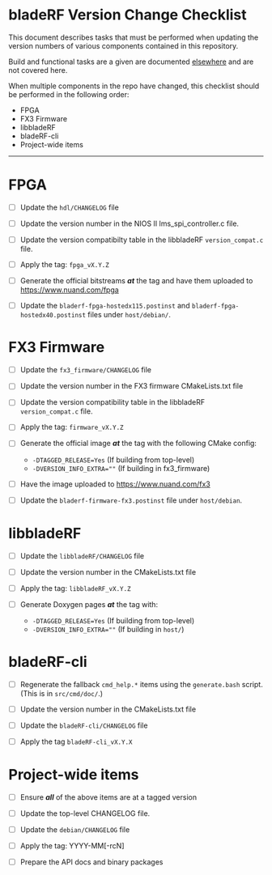 bladeRF Version Change Checklist
================================================================================

This document describes tasks that must be performed when updating the
version numbers of various components contained in this repository.

Build and functional tasks are a given are documented [elsewhere][tests] and
are not covered here.

[tests]: test_checklist.md

When multiple components in the repo have changed, this checklist should be
performed in the following order:

* FPGA
* FX3 Firmware
* libbladeRF
* bladeRF-cli
* Project-wide items

--------------------------------------------------------------------------------


FPGA
================================================================================

* [ ] Update the ```hdl/CHANGELOG``` file

* [ ] Update the version number in the NIOS II lms_spi_controller.c file.

* [ ] Update the version compatibilty table in the libbladeRF
      ```version_compat.c``` file.

* [ ] Apply the tag: ```fpga_vX.Y.Z```

* [ ] Generate the official bitstreams ***at*** the tag and have them uploaded to
      https://www.nuand.com/fpga

* [ ] Update the ```bladerf-fpga-hostedx115.postinst``` and
      ```bladerf-fpga-hostedx40.postinst``` files under ```host/debian/```.



FX3 Firmware
================================================================================

* [ ] Update the ```fx3_firmware/CHANGELOG``` file

* [ ] Update the version number in the FX3 firmware CMakeLists.txt file

* [ ] Update the version compatibility table in the libbladeRF
      ```version_compat.c``` file.

* [ ] Apply the tag: ```firmware_vX.Y.Z```

* [ ] Generate the official image ***at*** the tag with the following CMake config:
    * ```-DTAGGED_RELEASE=Yes``` (If building from top-level)
    * ```-DVERSION_INFO_EXTRA=""``` (If building in fx3_firmware)

* [ ] Have the image uploaded to https://www.nuand.com/fx3

* [ ] Update the ```bladerf-firmware-fx3.postinst``` file under ```host/debian```.


libbladeRF
================================================================================

* [ ] Update the ```libbladeRF/CHANGELOG``` file

* [ ] Update the version number in the CMakeLists.txt file

* [ ] Apply the tag: ```libbladeRF_vX.Y.Z```

* [ ] Generate Doxygen pages ***at*** the tag with:
    * ```-DTAGGED_RELEASE=Yes``` (If building from top-level)
    * ```-DVERSION_INFO_EXTRA=""``` (If building in ```host/```)


bladeRF-cli
================================================================================

* [ ] Regenerate the fallback ```cmd_help.*``` items using the ```generate.bash```
      script. (This is in ```src/cmd/doc/```.)

* [ ] Update the version number in the CMakeLists.txt file

* [ ] Update the ```bladeRF-cli/CHANGELOG``` file

* [ ] Apply the tag ```bladeRF-cli_vX.Y.X```


Project-wide items
================================================================================

* [ ] Ensure ***all*** of the above items are at a tagged version

* [ ] Update the top-level CHANGELOG file.

* [ ] Update the ```debian/CHANGELOG``` file

* [ ] Apply the tag: YYYY-MM[-rcN]

* [ ] Prepare the API docs and binary packages
